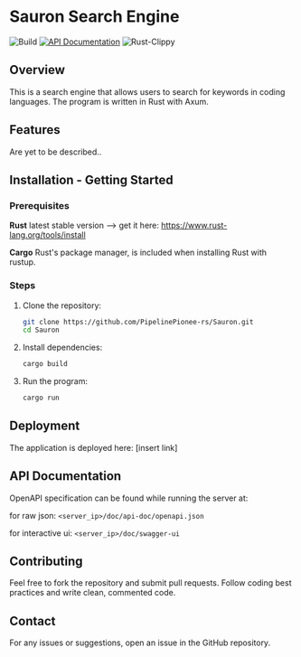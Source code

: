 # Sauron Search Engine

![Build](https://github.com/PipelinePionee-rs/Sauron/actions/workflows/rust.yml/badge.svg?branch=main) [![API Documentation](https://img.shields.io/badge/API%20Documentation-swagger--ui-blue)](https://sauron.tolana.dev/doc/swagger-ui) ![Rust-Clippy](https://github.com/PipelinePionee-rs/Sauron/actions/workflows/rust-clippy.yml/badge.svg?branch=main)


## Overview
This is a search engine that allows users to search for keywords in coding languages. The program is written in Rust with Axum. 

## Features
Are yet to be described..

## Installation - Getting Started
### Prerequisites
**Rust** latest stable version --> get it here: https://www.rust-lang.org/tools/install

**Cargo** Rust's package manager, is included when installing Rust with rustup.

### Steps
1. Clone the repository:
   ```sh
   git clone https://github.com/PipelinePionee-rs/Sauron.git
   cd Sauron
   ```
2. Install dependencies:
   ```sh
   cargo build
   ```
3. Run the program:
   ```sh
   cargo run
   ```

## Deployment
The application is deployed here: [insert link]

## API Documentation
OpenAPI specification can be found while running the server at:

for raw json:
```<server_ip>/doc/api-doc/openapi.json```

for interactive ui:
```<server_ip>/doc/swagger-ui```


## Contributing
Feel free to fork the repository and submit pull requests. Follow coding best practices and write clean, commented code.

## Contact
For any issues or suggestions, open an issue in the GitHub repository.

